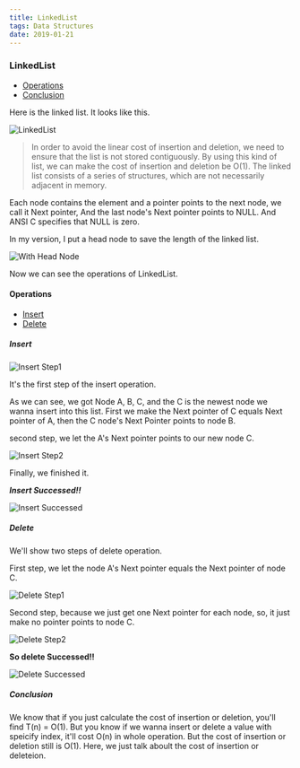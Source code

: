 ```yaml
---
title: LinkedList
tags: Data Structures
date: 2019-01-21
---
```

### LinkedList

- [Operations](#linkedlist_operations)
- [Conclusion](#linkedlist_conclusion)

Here is the linked list. It looks like this.

![LinkedList](https://i.loli.net/2019/01/21/5c450dedcdec0.png)

> In order to avoid the linear cost of insertion and deletion, we need to ensure that the list is not stored contiguously. By using this kind of list, we can make the cost of insertion and deletion be O(1).
The linked list consists of a series of structures, which are not necessarily adjacent in memory.

<!-- more -->

Each node contains the element and a pointer points to the next node, we call it Next pointer, And the last node's Next pointer points to NULL. And ANSI C specifies that NULL is zero.

In my version, I put a head node to save the length of the linked list.

![With Head Node](https://i.loli.net/2019/01/21/5c450dedd519d.png)

Now we can see the operations of LinkedList.

<h4 id="linkedlist_operations">Operations</h4>

- [Insert](#linkedlist_insert)
- [Delete](#linkedlist_delete)

<h5 id="linkedlist_insert">Insert</h5>

![Insert Step1](https://i.loli.net/2019/01/21/5c450dedc904d.png)

It's the first step of the insert operation.

As we can see, we got Node A, B, C, and the C is the newest node we wanna insert into this list. First we make the Next pointer of C equals Next pointer of A, then the C node's Next Pointer points to node B.

second step, we let the A's Next pointer points to our new node C.

![Insert Step2](https://i.loli.net/2019/01/21/5c450dedd05af.png)

Finally, we finished it.

***Insert Successed!!***

![Insert Successed](https://i.loli.net/2019/01/21/5c450dedd2ab6.png)

<h5 id="linkedlist_delete">Delete</h5>

We'll show two steps of delete operation.

First step, we let the node A's Next pointer equals the Next pointer of node C.

![Delete Step1](https://i.loli.net/2019/01/21/5c450dedc4676.png)

Second step, because we just get one Next pointer for each node, so, it just make no pointer points to node C.

![Delete Step2](https://i.loli.net/2019/01/21/5c450dedc6b16.png)

**So delete Successed!!**

![Delete Successed](https://i.loli.net/2019/01/21/5c450dedcb471.png)

<h5 id="linkedlist_conclusion">Conclusion</h5>

We know that if you just calculate the cost of insertion or deletion, you'll find T(n) = O(1).
But you know if we wanna insert or delete a value with speicify index, it'll cost O(n) in whole operation. But the cost of insertion or deletion still is O(1). Here, we just talk aboult the cost of insertion or deleteion.